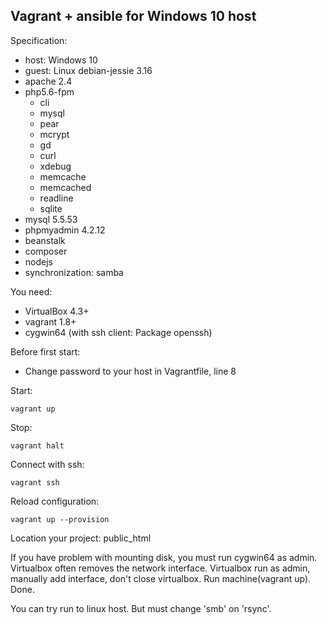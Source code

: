 Vagrant + ansible for Windows 10 host
----------------------
Specification:
- host: Windows 10
- guest: Linux debian-jessie 3.16
- apache 2.4
- php5.6-fpm
	- cli
	- mysql
	- pear
	- mcrypt
	- gd
	- curl
	- xdebug
	- memcache
	- memcached
	- readline
	- sqlite
- mysql 5.5.53
- phpmyadmin 4.2.12
- beanstalk
- composer
- nodejs
- synchronization: samba

You need:
- VirtualBox 4.3+
- vagrant 1.8+
- cygwin64 (with ssh client: Package openssh)

Before first start:
- Change password to your host in Vagrantfile, line 8

Start:

	vagrant up

Stop:

	vagrant halt

Connect with ssh:

	vagrant ssh

Reload configuration:

	vagrant up --provision

Location your project: public_html

If you have problem with mounting disk, you must run cygwin64 as admin. Virtualbox often removes the network interface. Virtualbox run as admin, manually add interface, don't close virtualbox. Run machine(vagrant up). Done.

You can try run to linux host. But must change 'smb' on 'rsync'.
